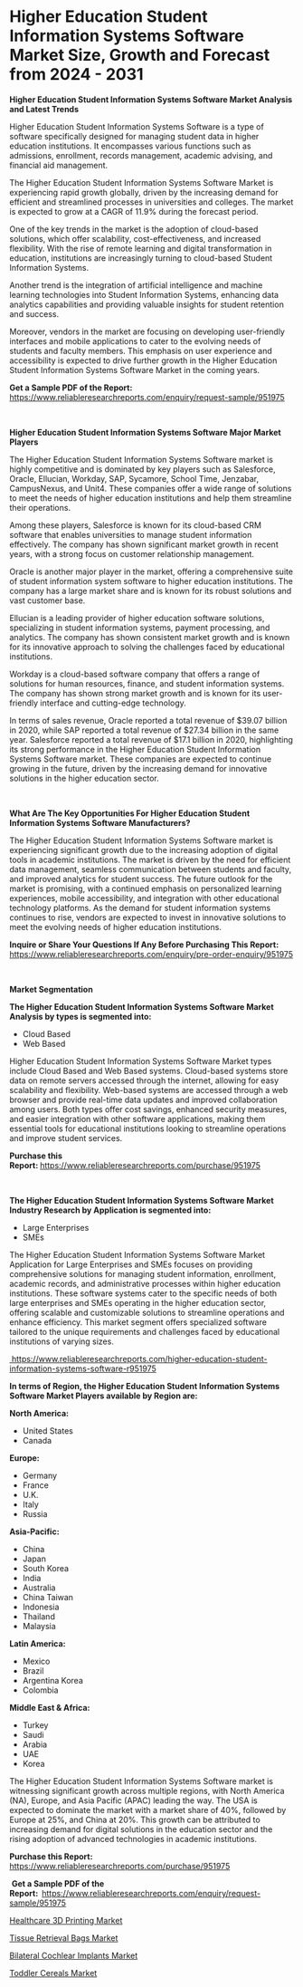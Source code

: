 <p><h1>Higher Education Student Information Systems Software Market Size, Growth and Forecast from 2024 - 2031</h1></p><p><strong>Higher Education Student Information Systems Software Market Analysis and Latest Trends</strong></p>
<p><p>Higher Education Student Information Systems Software is a type of software specifically designed for managing student data in higher education institutions. It encompasses various functions such as admissions, enrollment, records management, academic advising, and financial aid management.</p><p>The Higher Education Student Information Systems Software Market is experiencing rapid growth globally, driven by the increasing demand for efficient and streamlined processes in universities and colleges. The market is expected to grow at a CAGR of 11.9% during the forecast period.</p><p>One of the key trends in the market is the adoption of cloud-based solutions, which offer scalability, cost-effectiveness, and increased flexibility. With the rise of remote learning and digital transformation in education, institutions are increasingly turning to cloud-based Student Information Systems.</p><p>Another trend is the integration of artificial intelligence and machine learning technologies into Student Information Systems, enhancing data analytics capabilities and providing valuable insights for student retention and success.</p><p>Moreover, vendors in the market are focusing on developing user-friendly interfaces and mobile applications to cater to the evolving needs of students and faculty members. This emphasis on user experience and accessibility is expected to drive further growth in the Higher Education Student Information Systems Software Market in the coming years.</p></p>
<p><strong>Get a Sample PDF of the Report:&nbsp;</strong> <a href="https://www.reliableresearchreports.com/enquiry/request-sample/951975">https://www.reliableresearchreports.com/enquiry/request-sample/951975</a></p>
<p>&nbsp;</p>
<p><strong>Higher Education Student Information Systems Software Major Market Players</strong></p>
<p><p>The Higher Education Student Information Systems Software market is highly competitive and is dominated by key players such as Salesforce, Oracle, Ellucian, Workday, SAP, Sycamore, School Time, Jenzabar, CampusNexus, and Unit4. These companies offer a wide range of solutions to meet the needs of higher education institutions and help them streamline their operations.</p><p>Among these players, Salesforce is known for its cloud-based CRM software that enables universities to manage student information effectively. The company has shown significant market growth in recent years, with a strong focus on customer relationship management.</p><p>Oracle is another major player in the market, offering a comprehensive suite of student information system software to higher education institutions. The company has a large market share and is known for its robust solutions and vast customer base.</p><p>Ellucian is a leading provider of higher education software solutions, specializing in student information systems, payment processing, and analytics. The company has shown consistent market growth and is known for its innovative approach to solving the challenges faced by educational institutions.</p><p>Workday is a cloud-based software company that offers a range of solutions for human resources, finance, and student information systems. The company has shown strong market growth and is known for its user-friendly interface and cutting-edge technology.</p><p>In terms of sales revenue, Oracle reported a total revenue of $39.07 billion in 2020, while SAP reported a total revenue of $27.34 billion in the same year. Salesforce reported a total revenue of $17.1 billion in 2020, highlighting its strong performance in the Higher Education Student Information Systems Software market. These companies are expected to continue growing in the future, driven by the increasing demand for innovative solutions in the higher education sector.</p></p>
<p>&nbsp;</p>
<p><strong>What Are The Key Opportunities For Higher Education Student Information Systems Software Manufacturers?</strong></p>
<p><p>The Higher Education Student Information Systems Software market is experiencing significant growth due to the increasing adoption of digital tools in academic institutions. The market is driven by the need for efficient data management, seamless communication between students and faculty, and improved analytics for student success. The future outlook for the market is promising, with a continued emphasis on personalized learning experiences, mobile accessibility, and integration with other educational technology platforms. As the demand for student information systems continues to rise, vendors are expected to invest in innovative solutions to meet the evolving needs of higher education institutions.</p></p>
<p><strong>Inquire or Share Your Questions If Any Before Purchasing This Report:</strong> <a href="https://www.reliableresearchreports.com/enquiry/pre-order-enquiry/951975">https://www.reliableresearchreports.com/enquiry/pre-order-enquiry/951975</a></p>
<p>&nbsp;</p>
<p><strong>Market Segmentation</strong></p>
<p><strong>The Higher Education Student Information Systems Software Market Analysis by types is segmented into:</strong></p>
<p><ul><li>Cloud Based</li><li>Web Based</li></ul></p>
<p><p>Higher Education Student Information Systems Software Market types include Cloud Based and Web Based systems. Cloud-based systems store data on remote servers accessed through the internet, allowing for easy scalability and flexibility. Web-based systems are accessed through a web browser and provide real-time data updates and improved collaboration among users. Both types offer cost savings, enhanced security measures, and easier integration with other software applications, making them essential tools for educational institutions looking to streamline operations and improve student services.</p></p>
<p><strong>Purchase this Report:&nbsp;</strong><a href="https://www.reliableresearchreports.com/purchase/951975">https://www.reliableresearchreports.com/purchase/951975</a></p>
<p>&nbsp;</p>
<p><strong>The Higher Education Student Information Systems Software Market Industry Research by Application is segmented into:</strong></p>
<p><ul><li>Large Enterprises</li><li>SMEs</li></ul></p>
<p><p>The Higher Education Student Information Systems Software Market Application for Large Enterprises and SMEs focuses on providing comprehensive solutions for managing student information, enrollment, academic records, and administrative processes within higher education institutions. These software systems cater to the specific needs of both large enterprises and SMEs operating in the higher education sector, offering scalable and customizable solutions to streamline operations and enhance efficiency. This market segment offers specialized software tailored to the unique requirements and challenges faced by educational institutions of varying sizes.</p></p>
<p><a href="https://www.reliableresearchreports.com/higher-education-student-information-systems-software-r951975">&nbsp;https://www.reliableresearchreports.com/higher-education-student-information-systems-software-r951975</a></p>
<p><strong>In terms of Region, the Higher Education Student Information Systems Software Market Players available by Region are:</strong></p>
<p>
    <p> <strong> North America: </strong>
        <ul>
            <li>United States</li>
            <li>Canada</li>
        </ul>
        </p> 
    <p> <strong> Europe: </strong>
        <ul>
            <li>Germany</li>
            <li>France</li>
            <li>U.K.</li>
            <li>Italy</li>
            <li>Russia</li>
        </ul>
        </p> 
    <p> <strong> Asia-Pacific: </strong>
        <ul>
            <li>China</li>
            <li>Japan</li>
            <li>South Korea</li>
            <li>India</li>
            <li>Australia</li>
            <li>China Taiwan</li>
            <li>Indonesia</li>
            <li>Thailand</li>
            <li>Malaysia</li>
        </ul>
        </p> 
    <p> <strong> Latin America: </strong>
        <ul>
            <li>Mexico</li>
            <li>Brazil</li>
            <li>Argentina Korea</li>
            <li>Colombia</li>
        </ul>
        </p> 
    <p> <strong> Middle East & Africa: </strong>
        <ul>
            <li>Turkey</li>
            <li>Saudi</li>
            <li>Arabia</li>
            <li>UAE</li>
            <li>Korea</li>
        </ul>
    </p>
    </p>
<p><p>The Higher Education Student Information Systems Software market is witnessing significant growth across multiple regions, with North America (NA), Europe, and Asia Pacific (APAC) leading the way. The USA is expected to dominate the market with a market share of 40%, followed by Europe at 25%, and China at 20%. This growth can be attributed to increasing demand for digital solutions in the education sector and the rising adoption of advanced technologies in academic institutions.</p></p>
<p><strong>Purchase this Report: </strong><a href="https://www.reliableresearchreports.com/purchase/951975">https://www.reliableresearchreports.com/purchase/951975</a></p>
<p>&nbsp;<strong>Get a Sample PDF of the Report:&nbsp;&nbsp;</strong><a href="https://www.reliableresearchreports.com/enquiry/request-sample/951975">https://www.reliableresearchreports.com/enquiry/request-sample/951975</a></p>
<p><strong></strong></p>
<p><p><a href="https://github.com/JuliaFadel1922/Market-Research-Report-List-1/blob/main/healthcare-3d-printing-market.md">Healthcare 3D Printing Market</a></p><p><a href="https://www.linkedin.com/pulse/global-tissue-retrieval-bags-market-sector-types-applications-c6gkf?trackingId=xpuGzPtLAfwP9Sh6Tj0mgw%3D%3D">Tissue Retrieval Bags Market</a></p><p><a href="https://github.com/faniayasa/Market-Research-Report-List-1/blob/main/bilateral-cochlear-implants-market.md">Bilateral Cochlear Implants Market</a></p><p><a href="https://www.linkedin.com/pulse/emerging-trends-toddler-cereals-market-global-outlook-future-prospects-mpegf">Toddler Cereals Market</a></p></p>